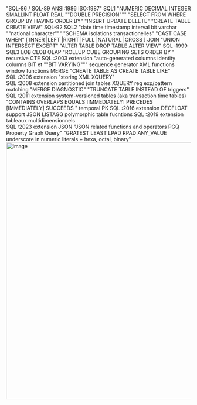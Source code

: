 
"SQL-86 / SQL-89
ANSI:1986
ISO:1987"	SQL1	"NUMERIC DECIMAL INTEGER SMALLINT FLOAT REAL 
""DOUBLE PRECISION"""			"SELECT
FROM
WHERE
GROUP BY
HAVING
ORDER BY"	"INSERT
UPDATE
DELETE"	"CREATE TABLE
CREATE VIEW"
SQL-92	SQL2	"date time timestamp interval bit varchar 
""national character"""	"SCHEMA
isolations transactionelles"	"CAST
CASE WHEN"	[ INNER |LEFT |RIGHT |FULL |NATURAL |CROSS ] JOIN	"UNION
INTERSECT
EXCEPT"	"ALTER TABLE
DROP TABLE
ALTER VIEW"
SQL :1999	SQL3	LOB CLOB	OLAP		"ROLLUP
CUBE
GROUPING SETS
ORDER BY <expr>"		recursive CTE
SQL :2003	extension	"auto-generated columns
identity columns
BIT et ""BIT VARYING"""	sequence generator	XML functions	window functions	MERGE	"CREATE TABLE AS 
CREATE TABLE LIKE"
SQL :2006	extension			"storing XML
XQUERY"			
SQL :2008	extension		partitioned join tables	XQUERY reg exp/pattern matching		"MERGE
DIAGNOSTIC"	"TRUNCATE TABLE
INSTEAD OF triggers"
SQL :2011	extension		system-versioned tables (aka transaction time tables)	"CONTAINS OVERLAPS EQUALS 
[IMMEDIATELY] PRECEDES
[IMMEDIATELY]  SUCCEEDS "			temporal PK
SQL :2016	extension	DECFLOAT	support JSON	LISTAGG			polymorphic table fucntions
SQL :2019	extension		tableaux multidimensionnels				
SQL :2023	extension	JSON	"JSON related functions and operators
PGQ Property Graph Query"	"GRATEST LEAST
LPAD RPAD
ANY_VALUE
underscore in numeric literals + hexa, octal, binary"			
<img width="1204" height="701" alt="image" src="https://github.com/user-attachments/assets/82eaf165-0029-4706-a1b7-65581cceede1" />

